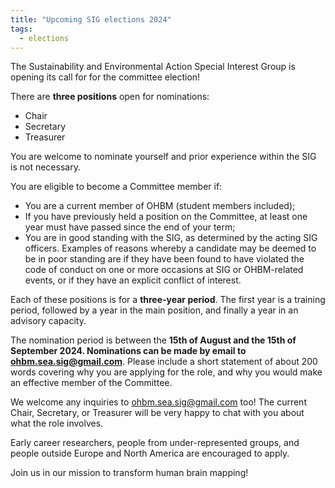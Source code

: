 ```yaml
---
title: "Upcoming SIG elections 2024"
tags:
  - elections
---
```


The Sustainability and Environmental Action Special Interest Group is opening its call for for the committee election!  

There are **three positions** open for nominations:
- Chair
- Secretary
- Treasurer

You are welcome to nominate yourself and prior experience within the SIG is not necessary.

You are eligible to become a Committee member if:
- You are a current member of OHBM (student members included);
- If you have previously held a position on the Committee, at least one year must have passed since the end of your term; 
- You are in good standing with the SIG, as determined by the acting SIG officers. Examples of reasons whereby a candidate may be deemed to be in poor standing are if they have been found to have violated the code of conduct on one or more occasions at SIG or OHBM-related events, or if they have an explicit conflict of interest. 

Each of these positions is for a **three-year period**. The first year is a training period, followed by a year in the main position, and finally a year in an advisory capacity. 

The nomination period is between the **15th of August and the 15th of September 2024. Nominations can be made by email to ohbm.sea.sig@gmail.com**. Please include a short statement of about 200 words covering why you are applying for the role, and why you would make an effective member of the Committee.

We welcome any inquiries to ohbm.sea.sig@gmail.com too! The current Chair, Secretary, or Treasurer will be very happy to chat with you about what the role involves.

Early career researchers, people from under-represented groups, and people outside Europe and North America are encouraged to apply.

Join us in our mission to transform human brain mapping!
